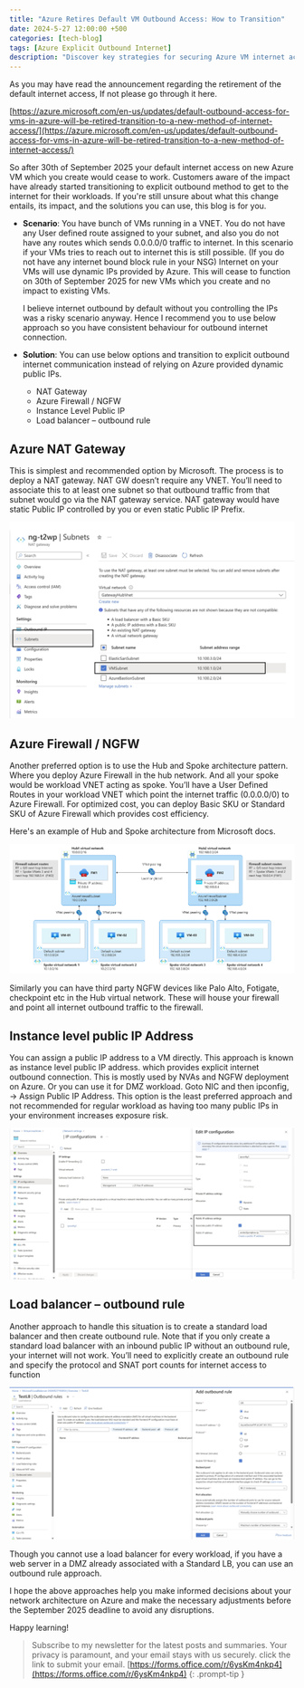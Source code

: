 ```yaml
---
title: "Azure Retires Default VM Outbound Access: How to Transition"
date: 2024-5-27 12:00:00 +500
categories: [tech-blog]
tags: [Azure Explicit Outbound Internet]
description: "Discover key strategies for securing Azure VM internet access post-retirement. Options include NAT Gateway, Azure Firewall, Instance Level Public IP, and LB"
---
```

As you may have read the announcement regarding the retirement of the default internet access, If not please go through it here. 

[https://azure.microsoft.com/en-us/updates/default-outbound-access-for-vms-in-azure-will-be-retired-transition-to-a-new-method-of-internet-access/](https://azure.microsoft.com/en-us/updates/default-outbound-access-for-vms-in-azure-will-be-retired-transition-to-a-new-method-of-internet-access/)

So after 30th of September 2025 your default internet access on new Azure VM which you create would cease to work. Customers aware of the impact have already started transitioning to explicit outbound method to get to the internet for their workloads.
If you're still unsure about what this change entails, its impact, and the solutions you can use, this blog is for you.

* **Scenario**: You have bunch of VMs running in a VNET. You do not have any User defined route assigned to your subnet, and also you do not have any routes which sends 0.0.0.0/0 traffic to internet. In this scenario if your VMs tries to reach out to internet this is still possible. (If you do not have any internet bound block rule in your NSG) Internet on your VMs will use dynamic IPs provided by Azure. This will cease to function on 30th of September 2025 for new VMs which you create and no impact to existing VMs.

    I believe internet outbound by default without you controlling the IPs was a risky scenario anyway. Hence I recommend you to use below approach so you have consistent behaviour for outbound internet connection.

* **Solution**:
You can use below options and transition to explicit outbound internet communication instead of relying on Azure provided dynamic public IPs.

    * NAT Gateway
    * Azure Firewall / NGFW
    * Instance Level Public IP
    * Load balancer – outbound rule

## Azure NAT Gateway

This is simplest and recommended option by Microsoft. The process is to deploy a NAT gateway. NAT GW doesn’t require any VNET. You’ll need to associate this to at least one subnet so that outbound traffic from that subnet would go via the NAT gateway service. NAT gateway would have static Public IP controlled by you or even static Public IP Prefix.

![Enabling NAT gateway for subnet](https://raw.githubusercontent.com/qureshiaquib/qureshiaquib.github.io/main/assets/27052024/enabling-nat-gateway-for-subnet.jpg)


## Azure Firewall / NGFW

Another preferred option is to use the Hub and Spoke architecture pattern. Where you deploy Azure Firewall in the hub network. And all your spoke would be workload VNET acting as spoke. You’ll have a User Defined Routes in your workload VNET which point the internet traffic (0.0.0.0/0) to Azure Firewall.
For optimized cost, you can deploy Basic SKU or Standard SKU of Azure Firewall which provides cost efficiency.

Here's an example of Hub and Spoke architecture from Microsoft docs.

![Azure hub and spoke architecture diagram](https://raw.githubusercontent.com/qureshiaquib/qureshiaquib.github.io/main/assets/27052024/azure-hub-and-spoke-architecture-diagram.png)


Similarly you can have third party NGFW devices like Palo Alto, Fotigate, checkpoint etc in the Hub virtual network. These will house your firewall and point all internet outbound traffic to the firewall.
 
## Instance level public IP Address

You can assign a public IP address to a VM directly. This approach is known as instance level public IP address. which provides explicit internet outbound connection. This is mostly used by NVAs and NGFW deployment on Azure. Or you can use it for DMZ workload. Goto NIC and then ipconfig, -> Assign Public IP Address.
This option is the least preferred approach and not recommended for regular workload as having too many public IPs in your environment increases exposure risk.

![Attaching public ip on the azure vm nic](https://raw.githubusercontent.com/qureshiaquib/qureshiaquib.github.io/main/assets/27052024/attaching-public-ip-on-the-azure-vm-nic.jpg)


## Load balancer – outbound rule
Another approach to handle this situation is to create a standard load balancer and then create outbound rule. Note that if you only create a standard load balancer with an inbound public IP without an outbound rule, your internet will not work. You’ll need to explicitly create an outbound rule and specify the protocol and SNAT port counts for internet access to function

![Using azure external load balancer outbound rule](https://raw.githubusercontent.com/qureshiaquib/qureshiaquib.github.io/main/assets/27052024/using-azure-external-load-balancer-outbound-rule.jpg)

Though you cannot use a load balancer for every workload, if you have a web server in a DMZ already associated with a Standard LB, you can use an outbound rule approach.

I hope the above approaches help you make informed decisions about your network architecture on Azure and make the necessary adjustments before the September 2025 deadline to avoid any disruptions.

Happy learning!

>Subscribe to my newsletter for the latest posts and summaries. Your privacy is paramount, and your email stays with us securely.
click the link to submit your email.
[https://forms.office.com/r/6ysKm4nkp4](https://forms.office.com/r/6ysKm4nkp4)
{: .prompt-tip }